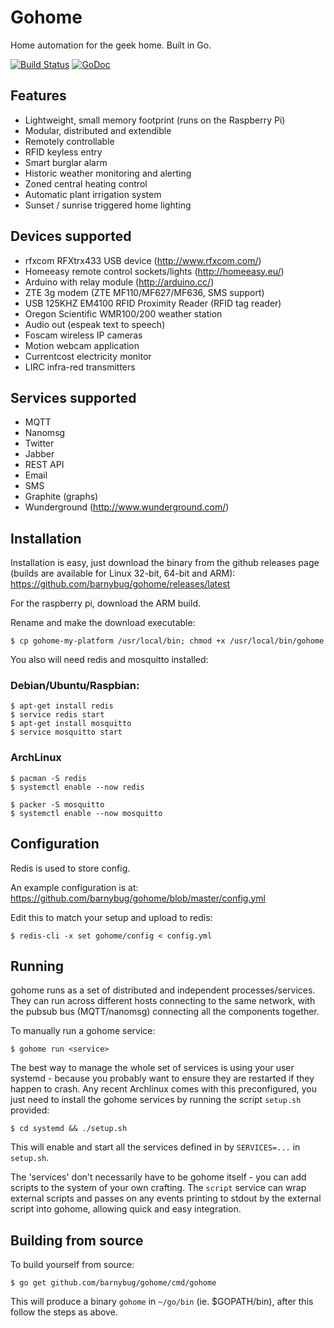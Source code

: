 # Gohome

Home automation for the geek home. Built in Go.

[![Build Status](https://secure.travis-ci.org/barnybug/gohome.png)](http://travis-ci.org/barnybug/gohome)
[![GoDoc](https://godoc.org/github.com/barnybug/gohome?status.svg)](http://godoc.org/github.com/barnybug/gohome)

## Features

- Lightweight, small memory footprint (runs on the Raspberry Pi)
- Modular, distributed and extendible
- Remotely controllable
- RFID keyless entry
- Smart burglar alarm
- Historic weather monitoring and alerting
- Zoned central heating control
- Automatic plant irrigation system
- Sunset / sunrise triggered home lighting

## Devices supported

- rfxcom RFXtrx433 USB device (http://www.rfxcom.com/)
- Homeeasy remote control sockets/lights (http://homeeasy.eu/)
- Arduino with relay module (http://arduino.cc/)
- ZTE 3g modem (ZTE MF110/MF627/MF636, SMS support)
- USB 125KHZ EM4100 RFID Proximity Reader (RFID tag reader)
- Oregon Scientific WMR100/200 weather station
- Audio out (espeak text to speech)
- Foscam wireless IP cameras
- Motion webcam application
- Currentcost electricity monitor
- LIRC infra-red transmitters

## Services supported

- MQTT
- Nanomsg
- Twitter
- Jabber
- REST API
- Email
- SMS
- Graphite (graphs)
- Wunderground (http://www.wunderground.com/)

## Installation

Installation is easy, just download the binary from the github releases page (builds are available for Linux 32-bit, 64-bit and ARM):
https://github.com/barnybug/gohome/releases/latest

For the raspberry pi, download the ARM build.

Rename and make the download executable:

    $ cp gohome-my-platform /usr/local/bin; chmod +x /usr/local/bin/gohome

You also will need redis and mosquitto installed:

### Debian/Ubuntu/Raspbian:

    $ apt-get install redis
    $ service redis start
    $ apt-get install mosquitto
    $ service mosquitto start

### ArchLinux

    $ pacman -S redis
    $ systemctl enable --now redis

    $ packer -S mosquitto
    $ systemctl enable --now mosquitto

## Configuration

Redis is used to store config.

An example configuration is at:
https://github.com/barnybug/gohome/blob/master/config.yml

Edit this to match your setup and upload to redis:

    $ redis-cli -x set gohome/config < config.yml

## Running

gohome runs as a set of distributed and independent processes/services. They
can run across different hosts connecting to the same network, with the pubsub
bus (MQTT/nanomsg) connecting all the components together.

To manually run a gohome service:

    $ gohome run <service>

The best way to manage the whole set of services is using your user systemd -
because you probably want to ensure they are restarted if they happen to
crash. Any recent Archlinux comes with this preconfigured, you just need to
install the gohome services by running the script `setup.sh` provided:

    $ cd systemd && ./setup.sh

This will enable and start all the services defined in by `SERVICES=...` in
`setup.sh`.

The 'services' don't necessarily have to be gohome itself - you can add
scripts to the system of your own crafting. The `script` service can wrap
external scripts and passes on any events printing to stdout by the external
script into gohome, allowing quick and easy integration.

## Building from source

To build yourself from source:

    $ go get github.com/barnybug/gohome/cmd/gohome

This will produce a binary `gohome` in `~/go/bin` (ie. $GOPATH/bin), after this follow the steps as above.
